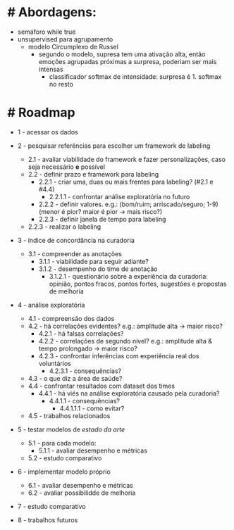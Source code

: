 # # Abordagens:

- semáforo while true
- unsupervised para agrupamento
  - modelo Circumplexo de Russel
    - segundo o modelo, supresa tem uma ativação alta, então emoções agrupadas próximas a surpresa, poderiam ser mais intensas
      - classificador softmax de intensidade: surpresa é 1. softmax no resto















# # Roadmap

- 1 - acessar os dados  <!-- resolver o #2 primeiro? -->
 
- 2 - pesquisar referências para escolher um framework de labeling
  - 2.1 - avaliar viabilidade do framework e fazer personalizações, caso seja necessário **e** possível
  - 2.2 - definir prazo e framework para labeling <!-- questionário para endossar escolha? -->
    - 2.2.1 - criar uma, duas ou mais frentes para labeling? (#2.1 e #4.4)
      - 2.2.1.1 - confrontar análise exploratória no futuro
    - 2.2.2 - definir valores. e.g.: (bom/ruim; arriscado/seguro; 1-9) (menor é pior? maior é pior -> mais risco?)
    - 2.2.3 - definir janela de tempo para labeling
  - 2.2.3 - realizar o labeling

- 3 - índice de concordância na curadoria
  - 3.1 - compreender as anotações
    - 3.1.1 - viabilidade para seguir adiante?
    - 3.1.2 - desempenho do time de anotação
      - 3.1.2.1 - questionário sobre a experiência da curadoria: opinião, pontos fracos, pontos fortes, sugestões e propostas de melhoria

- 4 - análise exploratória
  - 4.1 - compreensão dos dados
  - 4.2 - há correlações evidentes? e.g.: amplitude alta -> maior risco?
    - 4.2.1 - há falsas correlações?
    - 4.2.2 - correlações de segundo nível? e.g.: amplitude alta & tempo prolongado -> maior risco?
    - 4.2.3 - confrontar inferências com experiência real dos voluntários
      - 4.2.3.1 - consequências?
  - 4.3 - o que diz a área de saúde?
  - 4.4 - confrontar resultados com dataset dos times
    - 4.4.1 - há viés na análise exploratória causado pela curadoria?
      - 4.4.1.1 - consequências?
        - 4.4.1.1.1 - como evitar?
  - 4.5 - trabalhos relacionados

- 5 - testar modelos de _estado da arte_
  - 5.1 - para cada modelo:
    - 5.1.1 - avaliar desempenho e métricas
  - 5.2 - estudo comparativo

- 6 - implementar modelo próprio
  - 6.1 - avaliar desempenho e métricas
  - 6.2 - avaliar possibilidde de melhoria

- 7 - estudo comparativo

- 8 - trabalhos futuros

